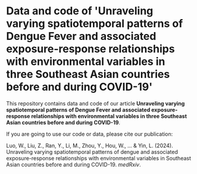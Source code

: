 # Data and code of 'Unraveling varying spatiotemporal patterns of Dengue Fever and associated exposure-response relationships with environmental variables in three Southeast Asian countries before and during COVID-19'

This repository contains data and code of our article **Unraveling varying spatiotemporal patterns of Dengue Fever and associated exposure-response relationships with environmental variables in three Southeast Asian countries before and during COVID-19**.

If you are going to use our code or data, please cite our publication:

Luo, W., Liu, Z., Ran, Y., Li, M., Zhou, Y., Hou, W., ... & Yin, L. (2024). Unraveling varying spatiotemporal patterns of dengue and associated exposure-response relationships with environmental variables in Southeast Asian countries before and during COVID-19. *medRxiv*.
